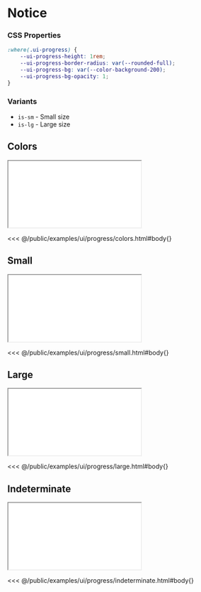 # Notice

### CSS Properties

```css
:where(.ui-progress) {
    --ui-progress-height: 1rem;
    --ui-progress-border-radius: var(--rounded-full);
    --ui-progress-bg: var(--color-background-200);
    --ui-progress-bg-opacity: 1;
}
```

### Variants

* `is-sm` - Small size
* `is-lg` - Large size

## Colors

<iframe src="/examples/ui/progress/colors.html"></iframe>

<<< @/public/examples/ui/progress/colors.html#body{}

## Small

<iframe src="/examples/ui/progress/small.html"></iframe>

<<< @/public/examples/ui/progress/small.html#body{}

## Large

<iframe src="/examples/ui/progress/large.html"></iframe>

<<< @/public/examples/ui/progress/large.html#body{}

## Indeterminate

<iframe src="/examples/ui/progress/indeterminate.html"></iframe>

<<< @/public/examples/ui/progress/indeterminate.html#body{}
